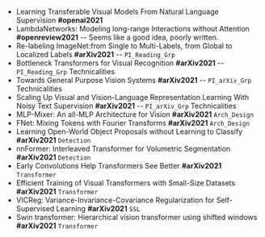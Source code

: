 * Learning Transferable Visual Models From Natural Language Supervision **#openai2021**
* LambdaNetworks: Modeling long-range Interactions without Attention **#openreview2021** -- Seems like a good idea, poorly written.
* Re-labeling ImageNet:from Single to Multi-Labels, from Global to Localized Labels **#arXiv2021** -- `PI_Reading_Grp`
* Bottleneck Transformers for Visual Recognition **#arXiv2021** -- `PI_Reading_Grp` Technicalities
* Towards General Purpose Vision Systems **#arXiv2021** -- `PI_arXiv_Grp` Technicalities
* Scaling Up Visual and Vision-Language Representation Learning With Noisy Text Supervision **#arXiv2021** -- `PI_arXiv_Grp` Technicalities
* MLP-Mixer: An all-MLP Architecture for Vision **#arXiv2021** `Arch_Design`
* FNet: Mixing Tokens with Fourier Transforms **#arXiv2021** `Arch_Design`
* Learning Open-World Object Proposals without Learning to Classify **#arXiv2021** `Detection`
* nnFormer: Interleaved Transformer for Volumetric Segmentation **#arXiv2021** `Detection`
* Early Convolutions Help Transformers See Better **#arXiv2021** `Transformer`
* Efficient Training of Visual Transformers with Small-Size Datasets **#arXiv2021** `Transformer`
* VICReg: Variance-Invariance-Covariance Regularization for Self-Supervised Learning **#arXiv2021** `SSL`
* Swin transformer: Hierarchical vision transformer using shifted windows **#arXiv2021** `Transformer`

